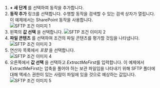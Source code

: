 1. **+ 새 단계** 를 선택하여 동작을 추가합니다.  
2. **동작 추가** 링크를 선택합니다. 수행할 동작을 검색할 수 있는 검색 상자가 열립니다. 이 예제에서는 SharePoint 동작을 사용합니다.    
   ![SFTP 조건 이미지 1](./media/connectors-create-api-sftp/condition-1.png)    
3. 왼쪽의 **값 선택** 을 선택합니다. 
   ![SFTP 조건 이미지 2](./media/connectors-create-api-sftp/condition-2.png)    
4. **파일 콘텐츠** 를 선택하여 조건의 파일 콘텐츠를 평가할 것임을 나타냅니다.      
   ![SFTP 조건 이미지 3](./media/connectors-create-api-sftp/condition-3.png)   
5. 연산자 목록에서 *포함* 을 선택합니다.       
   ![SFTP 조건 이미지 4](./media/connectors-create-api-sftp/condition-4.png)   
6. 오른쪽에서 **값 선택** 을 선택하고 *ExtractMeFirst*를 입력합니다. 이 예제에서 ExtractMeFirst는 압축을 풀어야 하는 보관 파일임을 나타내기 위해 SFTP 폴더에 대해 액세스 권한이 있는 사람이 파일에 있을 것으로 예상하는 값입니다.  
   ![SFTP 조건 이미지 5](./media/connectors-create-api-sftp/condition-5.png)   

